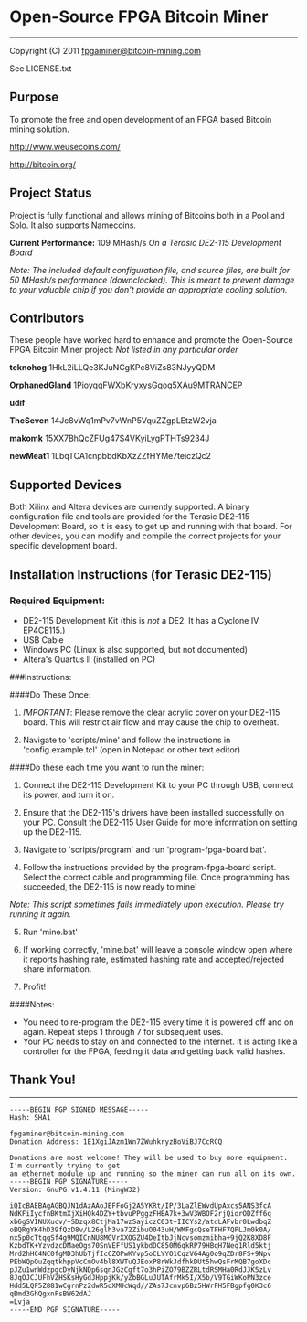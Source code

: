 Open-Source FPGA Bitcoin Miner
==============================================

--------------------------------------------------------------------------------
Copyright (C) 2011 fpgaminer@bitcoin-mining.com

See LICENSE.txt


Purpose
-------

To promote the free and open development of an FPGA based Bitcoin mining solution.

http://www.weusecoins.com/

http://bitcoin.org/


Project Status
--------------

Project is fully functional and allows mining of Bitcoins both in a Pool and Solo.
It also supports Namecoins.

**Current Performance:** 109 MHash/s
*On a Terasic DE2-115 Development Board*

*Note: The included default configuration file, and source files, are built for
50 MHash/s performance (downclocked). This is meant to prevent damage to your valuable
chip if you don't provide an appropriate cooling solution.*


Contributors
------------

These people have worked hard to enhance and promote the Open-Source FPGA Bitcoin Miner
project:
*Not listed in any particular order*

**teknohog**
1HkL2iLLQe3KJuNCgKPc8ViZs83NJyyQDM

**OrphanedGland**
1PioyqqFWXbKryxysGqoq5XAu9MTRANCEP

**udif**

**TheSeven**
14Jc8vWq1mPv7vWnP5VquZZgpLEtzW2vja

**makomk**
15XX7BhQcZFUg47S4VKyiLygPTHTs9234J

**newMeat1**
1LbqTCA1cnpbbdKbXzZZfHYMe7teiczQc2


Supported Devices
------------------

Both Xilinx and Altera devices are currently supported. A binary configuration file and tools
are provided for the Terasic DE2-115 Development Board, so it is easy to get up and running
with that board. For other devices, you can modify and compile the correct projects for your
specific development board.


Installation Instructions (for Terasic DE2-115)
-------------------------


### Required Equipment:
* DE2-115 Development Kit (this is *not* a DE2. It has a Cyclone IV EP4CE115.)
* USB Cable
* Windows PC (Linux is also supported, but not documented)
* Altera's Quartus II (installed on PC)


###Instructions:

####Do These Once:

1) *IMPORTANT*: Please remove the clear acrylic cover on your DE2-115 board. This will restrict
air flow and may cause the chip to overheat.

2) Navigate to 'scripts/mine' and follow the instructions in 'config.example.tcl' (open in Notepad or other text editor)

####Do these each time you want to run the miner:

1) Connect the DE2-115 Development Kit to your PC through USB, connect its power, and turn it on.

2) Ensure that the DE2-115's drivers have been installed successfully on your PC.
Consult the DE2-115 User Guide for more information on setting up the DE2-115.

3) Navigate to 'scripts/program' and run 'program-fpga-board.bat'.

4) Follow the instructions provided by the program-fpga-board script.
Select the correct cable and programming file.
Once programming has succeeded, the DE2-115 is now ready to mine!

*Note: This script sometimes fails immediately upon execution. Please try running it again.*

5) Run 'mine.bat'

6) If working correctly, 'mine.bat' will leave a console window open where it reports hashing rate, estimated hashing rate and accepted/rejected share information.

7) Profit!


####Notes:
* You need to re-program the DE2-115 every time it is powered off and on again. Repeat steps 1 through 7 for subsequent uses.
* Your PC needs to stay on and connected to the internet. It is acting like a controller for the FPGA,
feeding it data and getting back valid hashes.


Thank You!
--------------------

--------------------



```
-----BEGIN PGP SIGNED MESSAGE-----
Hash: SHA1

fpgaminer@bitcoin-mining.com
Donation Address: 1E1XgiJAzm1Wn7ZWuhkryzBoViBJ7CcRCQ

Donations are most welcome! They will be used to buy more equipment. I'm currently trying to get
an ethernet module up and running so the miner can run all on its own.
-----BEGIN PGP SIGNATURE-----
Version: GnuPG v1.4.11 (MingW32)

iQIcBAEBAgAGBQJN1dAzAAoJEFFoGj2A5YKRt/IP/3LaZlEWvdUpAxcs5ANS3fcA
NdKFiIycfnBKtmXjXiHQk4DZY+tbvuPPggzFHBA7k+3wV3WBOF2rjQiorODZff6q
xb6gSVINUXucv/+SDzqx8CtjMa17wzSayiczC03t+IICYs2/atdLAFvbr0LwdbqZ
oBQRgYK4hD39fQzD8v/L26glh3va72ZibuO043uH/WMFgcQseTFHF7QPLJm0k0A/
nx5p0cTtqqSf4g9MQICnNU8MGVrXXOGZU4DeItbJjNcvsomzmibha+9jQ2K8XD8F
KzbdTK+YzvdzcDMaeOgs70SnVEFfUS1ykbdDC850M6qkRP79HBqH7Neq1Rld5ktj
Mrd2hHC4NC0fgMD3hUbTjfIcCZOPwKYvp5oCLYYO1CqzV64Ag0o9qZDr8FS+9Npv
PEbWQpQuZqqtkhppVcCmOv4bl8XWTuQJEoxP8rWkJdfhkDUt5hwQsFrMQB7goXDc
pJZu1wnWdzpgcDyNjkNDp6sqnJGzCgft7o3hPiZO79BZZRLtdRSMHa0RdJJK5zLv
8JqOJCJUFhVZHSKsHyGdJHppjKk/yZbBGLuJUTAfrMk5I/X5b/V9TGiWKoPN3zce
Hdd5LQF5Z881wCgrnPz2dwR5oXMUcWqd//ZAs7Jcnvp6Bz5HWrFH5FBgpfg0K3c6
qBmd3GhQgxnFsBW62dAJ
=Lvja
-----END PGP SIGNATURE-----
```


